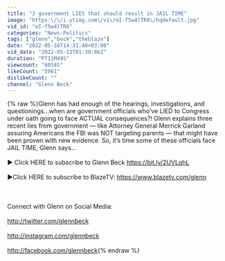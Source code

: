 ```yaml
---
title: "3 government LIES that should result in JAIL TIME"
image: "https:\/\/i.ytimg.com\/vi\/eI-f5w4lTR8\/hqdefault.jpg"
vid_id: "eI-f5w4lTR8"
categories: "News-Politics"
tags: ["glenn","beck","theblaze"]
date: "2022-05-16T14:31:48+03:00"
vid_date: "2022-05-13T01:30:06Z"
duration: "PT11M49S"
viewcount: "60345"
likeCount: "5961"
dislikeCount: ""
channel: "Glenn Beck"
---
```

{% raw %}Glenn has had enough of the hearings, investigations, and questionings…when are government officials who’ve LIED to Congress under oath going to face ACTUAL consequences?! Glenn explains three recent lies from government — like Attorney General Merrick Garland assuring Americans the FBI was NOT targeting parents — that might have been proven with new evidence. So, it’s time some of these officials face JAIL TIME, Glenn says…<br /><br />► Click HERE to subscribe to Glenn Beck <a rel="nofollow" target="blank" href="https://bit.ly/2UVLqhL">https://bit.ly/2UVLqhL</a><br /><br />►Click HERE to subscribe to BlazeTV: <a rel="nofollow" target="blank" href="https://www.blazetv.com/glenn">https://www.blazetv.com/glenn</a> <br /><br /><br /><br />Connect with Glenn on Social Media: <br /><br /><a rel="nofollow" target="blank" href="http://twitter.com/glennbeck">http://twitter.com/glennbeck</a><br /><br /><a rel="nofollow" target="blank" href="http://instagram.com/glennbeck">http://instagram.com/glennbeck</a><br /><br /><a rel="nofollow" target="blank" href="http://facebook.com/glennbeck">http://facebook.com/glennbeck</a>{% endraw %}
